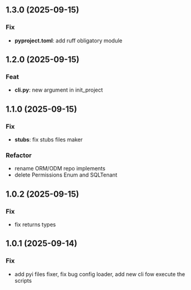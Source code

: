 ## 1.3.0 (2025-09-15)

### Fix

- **pyproject.toml**: add ruff obligatory module

## 1.2.0 (2025-09-15)

### Feat

- **cli.py**: new argument in init_project

## 1.1.0 (2025-09-15)

### Fix

- **stubs**: fix stubs files maker

### Refactor

- rename ORM/ODM repo implements
- delete Permissions Enum and SQLTenant

## 1.0.2 (2025-09-15)

### Fix

- fix returns types

## 1.0.1 (2025-09-14)

### Fix

- add pyi files fixer, fix bug config loader, add new cli fow execute the scripts
